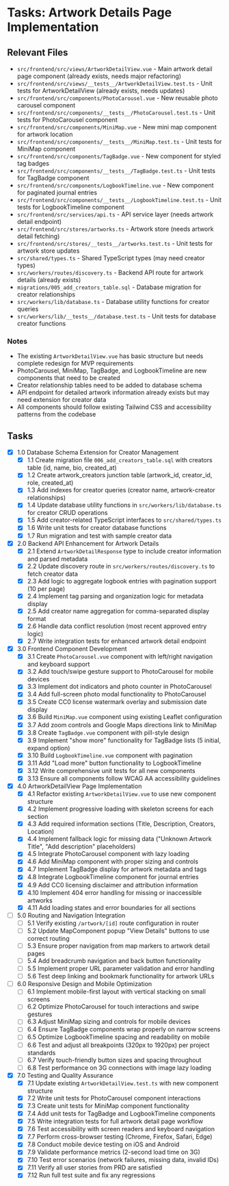 # Tasks: Artwork Details Page Implementation

## Relevant Files

- `src/frontend/src/views/ArtworkDetailView.vue` - Main artwork detail page component (already exists, needs major refactoring)
- `src/frontend/src/views/__tests__/ArtworkDetailView.test.ts` - Unit tests for ArtworkDetailView (already exists, needs updates)
- `src/frontend/src/components/PhotoCarousel.vue` - New reusable photo carousel component
- `src/frontend/src/components/__tests__/PhotoCarousel.test.ts` - Unit tests for PhotoCarousel component
- `src/frontend/src/components/MiniMap.vue` - New mini map component for artwork location
- `src/frontend/src/components/__tests__/MiniMap.test.ts` - Unit tests for MiniMap component
- `src/frontend/src/components/TagBadge.vue` - New component for styled tag badges
- `src/frontend/src/components/__tests__/TagBadge.test.ts` - Unit tests for TagBadge component
- `src/frontend/src/components/LogbookTimeline.vue` - New component for paginated journal entries
- `src/frontend/src/components/__tests__/LogbookTimeline.test.ts` - Unit tests for LogbookTimeline component
- `src/frontend/src/services/api.ts` - API service layer (needs artwork detail endpoint)
- `src/frontend/src/stores/artworks.ts` - Artwork store (needs artwork detail fetching)
- `src/frontend/src/stores/__tests__/artworks.test.ts` - Unit tests for artwork store updates
- `src/shared/types.ts` - Shared TypeScript types (may need creator types)
- `src/workers/routes/discovery.ts` - Backend API route for artwork details (already exists)
- `migrations/005_add_creators_table.sql` - Database migration for creator relationships
- `src/workers/lib/database.ts` - Database utility functions for creator queries
- `src/workers/lib/__tests__/database.test.ts` - Unit tests for database creator functions

### Notes

- The existing `ArtworkDetailView.vue` has basic structure but needs complete redesign for MVP requirements
- PhotoCarousel, MiniMap, TagBadge, and LogbookTimeline are new components that need to be created
- Creator relationship tables need to be added to database schema
- API endpoint for detailed artwork information already exists but may need extension for creator data
- All components should follow existing Tailwind CSS and accessibility patterns from the codebase

## Tasks

- [x] 1.0 Database Schema Extension for Creator Management
  - [x] 1.1 Create migration file `006_add_creators_table.sql` with creators table (id, name, bio, created_at)
  - [x] 1.2 Create artwork_creators junction table (artwork_id, creator_id, role, created_at)
  - [x] 1.3 Add indexes for creator queries (creator name, artwork-creator relationships)
  - [x] 1.4 Update database utility functions in `src/workers/lib/database.ts` for creator CRUD operations
  - [x] 1.5 Add creator-related TypeScript interfaces to `src/shared/types.ts`
  - [x] 1.6 Write unit tests for creator database functions
  - [x] 1.7 Run migration and test with sample creator data

- [x] 2.0 Backend API Enhancement for Artwork Details
  - [x] 2.1 Extend `ArtworkDetailResponse` type to include creator information and parsed metadata
  - [x] 2.2 Update discovery route in `src/workers/routes/discovery.ts` to fetch creator data
  - [x] 2.3 Add logic to aggregate logbook entries with pagination support (10 per page)
  - [x] 2.4 Implement tag parsing and organization logic for metadata display
  - [x] 2.5 Add creator name aggregation for comma-separated display format
  - [x] 2.6 Handle data conflict resolution (most recent approved entry logic)
  - [x] 2.7 Write integration tests for enhanced artwork detail endpoint

- [x] 3.0 Frontend Component Development
  - [x] 3.1 Create `PhotoCarousel.vue` component with left/right navigation and keyboard support
  - [x] 3.2 Add touch/swipe gesture support to PhotoCarousel for mobile devices
  - [x] 3.3 Implement dot indicators and photo counter in PhotoCarousel
  - [x] 3.4 Add full-screen photo modal functionality to PhotoCarousel
  - [x] 3.5 Create CC0 license watermark overlay and submission date display
  - [x] 3.6 Build `MiniMap.vue` component using existing Leaflet configuration
  - [x] 3.7 Add zoom controls and Google Maps directions link to MiniMap
  - [x] 3.8 Create `TagBadge.vue` component with pill-style design
  - [x] 3.9 Implement "show more" functionality for TagBadge lists (5 initial, expand option)
  - [x] 3.10 Build `LogbookTimeline.vue` component with pagination
  - [x] 3.11 Add "Load more" button functionality to LogbookTimeline
  - [x] 3.12 Write comprehensive unit tests for all new components
  - [x] 3.13 Ensure all components follow WCAG AA accessibility guidelines

- [x] 4.0 ArtworkDetailView Page Implementation
  - [x] 4.1 Refactor existing `ArtworkDetailView.vue` to use new component structure
  - [x] 4.2 Implement progressive loading with skeleton screens for each section
  - [x] 4.3 Add required information sections (Title, Description, Creators, Location)
  - [x] 4.4 Implement fallback logic for missing data ("Unknown Artwork Title", "Add description" placeholders)
  - [x] 4.5 Integrate PhotoCarousel component with lazy loading
  - [x] 4.6 Add MiniMap component with proper sizing and controls
  - [x] 4.7 Implement TagBadge display for artwork metadata and tags
  - [x] 4.8 Integrate LogbookTimeline component for journal entries
  - [x] 4.9 Add CC0 licensing disclaimer and attribution information
  - [x] 4.10 Implement 404 error handling for missing or inaccessible artworks
  - [x] 4.11 Add loading states and error boundaries for all sections

- [ ] 5.0 Routing and Navigation Integration
  - [ ] 5.1 Verify existing `/artwork/[id]` route configuration in router
  - [ ] 5.2 Update MapComponent popup "View Details" buttons to use correct routing
  - [ ] 5.3 Ensure proper navigation from map markers to artwork detail pages
  - [ ] 5.4 Add breadcrumb navigation and back button functionality
  - [ ] 5.5 Implement proper URL parameter validation and error handling
  - [ ] 5.6 Test deep linking and bookmark functionality for artwork URLs

- [ ] 6.0 Responsive Design and Mobile Optimization
  - [ ] 6.1 Implement mobile-first layout with vertical stacking on small screens
  - [ ] 6.2 Optimize PhotoCarousel for touch interactions and swipe gestures
  - [ ] 6.3 Adjust MiniMap sizing and controls for mobile devices
  - [ ] 6.4 Ensure TagBadge components wrap properly on narrow screens
  - [ ] 6.5 Optimize LogbookTimeline spacing and readability on mobile
  - [ ] 6.6 Test and adjust all breakpoints (320px to 1920px) per project standards
  - [ ] 6.7 Verify touch-friendly button sizes and spacing throughout
  - [ ] 6.8 Test performance on 3G connections with image lazy loading

- [x] 7.0 Testing and Quality Assurance
  - [x] 7.1 Update existing `ArtworkDetailView.test.ts` with new component structure
  - [x] 7.2 Write unit tests for PhotoCarousel component interactions
  - [x] 7.3 Create unit tests for MiniMap component functionality
  - [x] 7.4 Add unit tests for TagBadge and LogbookTimeline components
  - [x] 7.5 Write integration tests for full artwork detail page workflow
  - [x] 7.6 Test accessibility with screen readers and keyboard navigation
  - [x] 7.7 Perform cross-browser testing (Chrome, Firefox, Safari, Edge)
  - [x] 7.8 Conduct mobile device testing on iOS and Android
  - [x] 7.9 Validate performance metrics (2-second load time on 3G)
  - [x] 7.10 Test error scenarios (network failures, missing data, invalid IDs)
  - [x] 7.11 Verify all user stories from PRD are satisfied
  - [x] 7.12 Run full test suite and fix any regressions
